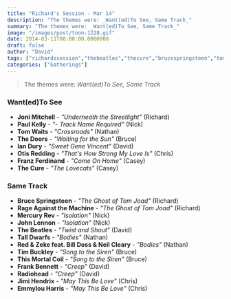 ```yaml
---
title: "Richard's Session - Mar 14"
description: "The themes were: _Want(ed)To See, Same Track_"
summary: "The themes were: _Want(ed)To See, Same Track_"
image: "/images/post/toon-1228.gif"
date: 2014-03-11T00:00:00.0000000
draft: false
author: "David"
tags: ["richardssession","thebeatles","thecure","brucespringsteen","tomwaits","paulkelly","jimihendrix","jonimitchell","radiohead","thedoors","mercuryrev","johnlennon","otisredding","emmylouharris","thismortalcoil","talldwarfs","rageagainstthemachine","iandury","billdoss","redandzeke","neilcleary","timbuckley","frankbennett","franzferdinand"]
categories: ["Gatherings"]
---
```

> The themes were: _Want(ed)To See, Same Track_
### Want(ed)To See
- **Joni Mitchell** - _"Underneath the Streetlight"_ (Richard)
- **Paul Kelly** - _"- Track Name Required"_ (Nick)
- **Tom Waits** - _"Crossroads"_ (Nathan)
- **The Doors** - _"Waiting for the Sun"_ (Bruce)
- **Ian Dury** - _"Sweet Gene Vincent"_ (David)
- **Otis Redding** - _"That's How Strong My Love Is"_ (Chris)
- **Franz Ferdinand** - _"Come On Home"_ (Casey)
- **The Cure** - _"The Lovecats"_ (Casey)
### Same Track
- **Bruce Springsteen** - _"The Ghost of Tom Joad"_ (Richard)
- **Rage Against the Machine** - _"The Ghost of Tom Joad"_ (Richard)
- **Mercury Rev** - _"Isolation"_ (Nick)
- **John Lennon** - _"Isolation"_ (Nick)
- **The Beatles** - _"Twist and Shout"_ (David)
- **Tall Dwarfs** - _"Bodies"_ (Nathan)
- **Red & Zeke feat. Bill Doss & Neil Cleary** - _"Bodies"_ (Nathan)
- **Tim Buckley** - _"Song to the Siren"_ (Bruce)
- **This Mortal Coil** - _"Song to the Siren"_ (Bruce)
- **Frank Bennett** - _"Creep"_ (David)
- **Radiohead** - _"Creep"_ (David)
- **Jimi Hendrix** - _"May This Be Love"_ (Chris)
- **Emmylou Harris** - _"May This Be Love"_ (Chris)
